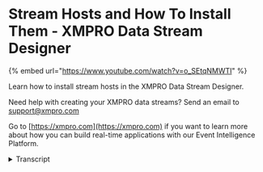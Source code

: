 # Stream Hosts and How To Install Them - XMPRO Data Stream Designer
{% embed url="https://www.youtube.com/watch?v=o_SEtqNMWTI" %}

Learn how to install stream hosts in the XMPRO Data Stream Designer. 

Need help with creating your XMPRO data streams? Send an email to support@xmpro.com 

Go to [https://xmpro.com](https://xmpro.com) if you want to learn more about how you can build real-time applications with our Event Intelligence Platform.
<details>
<summary>Transcript</summary>stream hosts are an extension of the

data stream designer and aware published

data streams are sent to run this video

will detail what a stream house does and

how to install one stream hosts are

external processes that can receive

commands from and send data to the data

stream server it is where data streams

are run when they are published and

where a data streams live data is sent

from some stream objects even need to

connect to the stream host in order to

configure themselves if no stream hosts

representing a collection are connected

to the data stream designer stream

objects using that collection will not

run nor will the live data be viewed and

configuration requests from certain

objects in that collection will fail

including integrity checks to install

the stream host navigate to any

collections blade and download the host

select the operating system you wish to

install it on this example will use

Windows and I have already downloaded a

stream host installer all collections

will let you download the same installer

but it is convenient to download it from

the collection you want the new host to

connect to as you will also need to

download the connection profile as part

of the installation the collection

profile contains all of the information

necessary to connect the stream host to

this data stream designer decrypt any

settings encrypted by your company's

encryption key and identify it as

belonging to this collection give your

device a unique name and click OK to

download when the installer has

downloaded run it the process of

installing will be slightly different on

different operating systems first agree

to the end-user license agreement select

a folder to install the stream host to

this example will be installed as a

console host meaning that it must be

started manually and will open a console

window while running the windows service

option would install the host as a

Windows service allowing it to be run

automatically by windows in the

background when prompted for a

connection profile select the file you

downloaded earlier again there may be

slight differences in the options based

on your operating system

we recommend browsing the documentation

of the installer for your operating

system to start a console stream host

search for XM pro stream host in the

Start menu or navigate to the folder you

installed it and run the program as

administrator this is important if you

installed the stream

an assistant folder such as program

files as the host will generate logs and

download files for agents and running

streams and requires the rights to save

these in its own folder when the stream

host starts it will request a list of

running stream objects assigned to it

and begin running them it will then be

available to send live data from those

stream objects and also to handle

requests for configuration from stream

objects that must be run on a host the

stream host may disconnect from the data

stream designer server due to network

interruption or other factors if a

disconnect occurs the device will no

longer be able to fulfill configuration

requests or send live data that any

streams that were running at the time

will continue to run and the device will

regularly attempt to re-establish a

connection once a connection has been

re-established the list of running

streams will be checked again any

streams that were unpublished while the

while the device was disconnected will

be it stopped any streams that were

published will begin running and any

streams that were unpublished updated

and published again will be stopped

updated and restarted on even

uninstalling the stream host is similar

to installing stop the stream host if it

is running then running the same

installer will give you the option to

uninstall if you have lost or deleted

the installer you can remove from the

add or remove programs option in your

operating system if all else fails it is

safe to delete the folder you installed

it to this has been a demonstration of

the stream host and how to install it

from data stream designer thank you for

watching
</details>